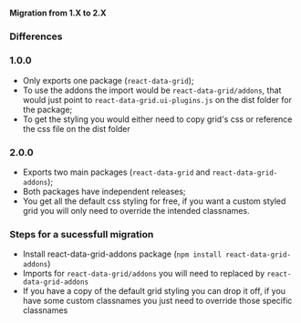 #### Migration from 1.X to 2.X

### Differences
### 1.0.0
  - Only exports one package (`react-data-grid`);
  - To use the addons the import would be `react-data-grid/addons`, that would just point to `react-data-grid.ui-plugins.js` on the dist folder for the package;
  - To get the styling you would either need to copy grid's css or reference the css file on the dist folder

### 2.0.0
  - Exports two main packages (`react-data-grid` and `react-data-grid-addons`);
  - Both packages have independent releases; 
  - You get all the default css styling for free, if you want a custom styled grid you will only need to override the intended classnames.
  
### Steps for a sucessfull migration
  - Install react-data-grid-addons package (```npm install react-data-grid-addons```)
  - Imports for `react-data-grid/addons` you will need to replaced by `react-data-grid-addons`
  - If you have a copy of the default grid styling you can drop it off, if you have some custom classnames you just need to override those specific classnames 
